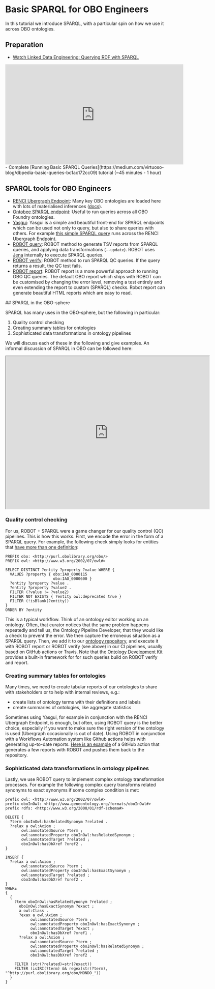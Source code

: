 # Basic SPARQL for OBO Engineers

In this tutorial we introduce SPARQL, with a particular spin on how we use it across OBO ontologies.

## Preparation

- [Watch Linked Data Engineering: Querying RDF with SPARQL](https://www.youtube.com/watch?v=eWgglavS_VE&list=PLoOmvuyo5UAfY6jb46jCpMoqb-dbVewxg&index=25&ab_channel=OpenHPITutorials)
<iframe width="560" height="315" src="https://www.youtube.com/embed/eWgglavS_VE" title="YouTube video player" frameborder="0" allow="accelerometer; autoplay; clipboard-write; encrypted-media; gyroscope; picture-in-picture" allowfullscreen></iframe>
- Complete [Running Basic SPARQL Queries](https://medium.com/virtuoso-blog/dbpedia-basic-queries-bc1ac172cc09) tutorial (~45 minutes - 1 hour)

## SPARQL tools for OBO Engineers

- [RENCI Ubergraph Endpoint](https://api.triplydb.com/s/PHnGm2l5t): Many key OBO ontologies are loaded here with lots of materialised inferences ([docs](https://github.com/INCATools/ubergraph/)).
- [Ontobee SPARQL endpoint](http://www.ontobee.org/sparql): Useful to run queries across all OBO Foundry ontologies.
- [Yasgui](https://yasgui.triply.cc/): Yasgui is a simple and beautiful front-end for SPARQL endpoints which can be used not only to query, but also to share queries with others. For example [this simple SPARQL query](https://api.triplydb.com/s/r36KJ3x-D) runs across the RENCI Ubergraph Endpoint.
- [ROBOT query](http://robot.obolibrary.org/query): ROBOT method to generate TSV reports from SPARQL queries, and applying data transformations (`--update`). ROBOT uses [Jena](https://jena.apache.org/tutorials/sparql.html) internally to execute SPARQL queries.
- [ROBOT verify](http://robot.obolibrary.org/verify): ROBOT method to run SPARQL QC queries. If the query returns a result, the QC test fails.
- [ROBOT report](http://robot.obolibrary.org/report): ROBOT report is a more powerful approach to running OBO QC queries. The default OBO report which ships with ROBOT can be customised by changing the error level, removing a test entirely and even extending the report to custom (SPARQL) checks. Robot report can generate beautiful HTML reports which are easy to read.

## SPARQL in the OBO-sphere

SPARQL has many uses in the OBO-sphere, but the following in particular:

1. Quality control checking
2. Creating summary tables for ontologies
3. Sophisticated data transformations in ontology pipelines

We will discuss each of these in the following and give examples. An informal discussion of SPARQL in OBO can be followed here:

<iframe src="https://drive.google.com/file/d/1dueong-Du3WPPRvpYoHeFIau-_4F_6Hg/preview" width="640" height="480" allow="autoplay"></iframe>

### Quality control checking

For us, ROBOT + SPARQL were a game changer for our quality control (QC) pipelines. This is how this works. First, we encode the error in the form of a SPARQL query. For example, the following check simply looks for entities that [have more than one definition](http://robot.obolibrary.org/report_queries/multiple_definitions):

```
PREFIX obo: <http://purl.obolibrary.org/obo/>
PREFIX owl: <http://www.w3.org/2002/07/owl#>

SELECT DISTINCT ?entity ?property ?value WHERE {
  VALUES ?property { obo:IAO_0000115
                     obo:IAO_0000600 }
  ?entity ?property ?value .
  ?entity ?property ?value2 .
  FILTER (?value != ?value2)
  FILTER NOT EXISTS { ?entity owl:deprecated true }
  FILTER (!isBlank(?entity))
}
ORDER BY ?entity
```

This is a typical workflow. Think of an ontology editor working on an ontology. Often, that curator notices that the same problem happens repeatedly and tell us, the Ontology Pipeline Developer, that they would like a check to prevent the error. We then capture the erroneous situation as a SPARQL query. Then, we add it to our [ontology repository](https://github.com/monarch-initiative/mondo/tree/master/src/sparql/qc), and execute it with ROBOT report or ROBOT verify (see above) in our CI pipelines, usually based on GitHub actions or Travis. Note that the [Ontology Development Kit](https://github.com/INCATools/ontology-development-kit) provides a built-in framework for for such queries build on ROBOT verify and report. 

### Creating summary tables for ontologies

Many times, we need to create tabular reports of our ontologies to share with stakeholders or to help with internal reviews, e.g.:

- create lists of ontology terms with their definitions and labels
- create summaries of ontologies, like aggregate statistics

Sometimes using Yasgui, for example in conjunction with the RENCI Ubergraph Endpoint, is enough, but often, using ROBOT query is the better choice, especially if you want to make sure the right version of the ontology is used (Ubergraph occasionally is out of date).
Using ROBOT in conjunction with a Workflows Automation system like Github actions helps with generating up-to-date reports. [Here is an example](https://github.com/monarch-initiative/mondo/blob/master/.github/workflows/diff.yaml) of a GitHub action that generates a few reports with ROBOT and pushes them back to the repository.

### Sophisticated data transformations in ontology pipelines

Lastly, we use ROBOT query to implement complex ontology transformation processes. For example the following complex query transforms related synonyms to exact synonyms if some complex condition is met:

```
prefix owl: <http://www.w3.org/2002/07/owl#>
prefix oboInOwl: <http://www.geneontology.org/formats/oboInOwl#>
prefix rdfs: <http://www.w3.org/2000/01/rdf-schema#>

DELETE {
  ?term oboInOwl:hasRelatedSynonym ?related .
  ?relax a owl:Axiom ;
       owl:annotatedSource ?term ;
       owl:annotatedProperty oboInOwl:hasRelatedSynonym ;
       owl:annotatedTarget ?related ;
       oboInOwl:hasDbXref ?xref2 .
}

INSERT {
  ?relax a owl:Axiom ;
       owl:annotatedSource ?term ;
       owl:annotatedProperty oboInOwl:hasExactSynonym ;
       owl:annotatedTarget ?related ;
       oboInOwl:hasDbXref ?xref2 .
}
WHERE 
{ 
  { 
    ?term oboInOwl:hasRelatedSynonym ?related ;
      oboInOwl:hasExactSynonym ?exact ;
      a owl:Class .
      ?exax a owl:Axiom ;
           owl:annotatedSource ?term ;
           owl:annotatedProperty oboInOwl:hasExactSynonym ;
           owl:annotatedTarget ?exact ;
           oboInOwl:hasDbXref ?xref1 .
      ?relax a owl:Axiom ;
           owl:annotatedSource ?term ;
           owl:annotatedProperty oboInOwl:hasRelatedSynonym ;
           owl:annotatedTarget ?related ;
           oboInOwl:hasDbXref ?xref2 .
    
    FILTER (str(?related)=str(?exact))
    FILTER (isIRI(?term) && regex(str(?term), "^http://purl.obolibrary.org/obo/MONDO_"))
  }
}
```
